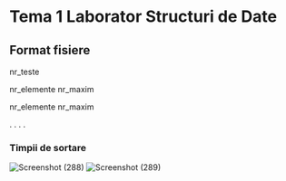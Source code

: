 # Tema 1 Laborator Structuri de Date
  

## Format fisiere
nr_teste

nr_elemente nr_maxim

nr_elemente nr_maxim
  
. . . .


### Timpii de sortare

![Screenshot (288)](https://user-images.githubusercontent.com/58050803/158213645-c4f3b0b2-0624-4a7e-8812-9df2af4d39d8.png)
![Screenshot (289)](https://user-images.githubusercontent.com/58050803/158213727-280e7314-66c0-4756-9ff9-361a817534a0.png)
